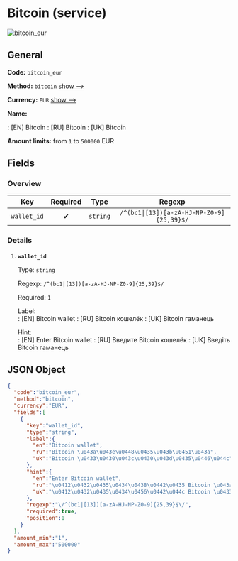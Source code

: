 
# Bitcoin (service) 
![bitcoin_eur](https://static.openfintech.io/payout_methods/bitcoin_eur/logo.svg?w=400&c=v0.59.26#w24)  

## General 
 
**Code:** `bitcoin_eur` 
 
**Method:** `bitcoin` [show -->](/payout-methods/bitcoin/) 
 
**Currency:** `EUR` [show -->](/currencies/EUR/) 
 
**Name:** 
 
:	[EN] Bitcoin 
:	[RU] Bitcoin 
:	[UK] Bitcoin 
 
**Amount limits:** from `1` to `500000` EUR 

## Fields 

### Overview 

|Key|Required|Type|Regexp| 
|:---:|:---:|:---:|:---:| 
|`wallet_id`|✔|`string`|`/^(bc1\|[13])[a-zA-HJ-NP-Z0-9]{25,39}$/`| 
 

### Details 
 
1. **`wallet_id`** 
 
	Type: `string` 
 
	Regexp: `/^(bc1|[13])[a-zA-HJ-NP-Z0-9]{25,39}$/` 
 
	Required: `1` 
 
	Label:  
	: [EN] Bitcoin wallet 
	: [RU] Bitcoin кошелёк 
	: [UK] Bitcoin гаманець 
 
	Hint:  
	: [EN] Enter Bitcoin wallet 
	: [RU] Введите Bitcoin кошелёк 
	: [UK] Введіть Bitcoin гаманець 
 

## JSON Object 

```json
{
  "code":"bitcoin_eur",
  "method":"bitcoin",
  "currency":"EUR",
  "fields":[
    {
      "key":"wallet_id",
      "type":"string",
      "label":{
        "en":"Bitcoin wallet",
        "ru":"Bitcoin \u043a\u043e\u0448\u0435\u043b\u0451\u043a",
        "uk":"Bitcoin \u0433\u0430\u043c\u0430\u043d\u0435\u0446\u044c"
      },
      "hint":{
        "en":"Enter Bitcoin wallet",
        "ru":"\u0412\u0432\u0435\u0434\u0438\u0442\u0435 Bitcoin \u043a\u043e\u0448\u0435\u043b\u0451\u043a",
        "uk":"\u0412\u0432\u0435\u0434\u0456\u0442\u044c Bitcoin \u0433\u0430\u043c\u0430\u043d\u0435\u0446\u044c"
      },
      "regexp":"\/^(bc1|[13])[a-zA-HJ-NP-Z0-9]{25,39}$\/",
      "required":true,
      "position":1
    }
  ],
  "amount_min":"1",
  "amount_max":"500000"
}
```  
